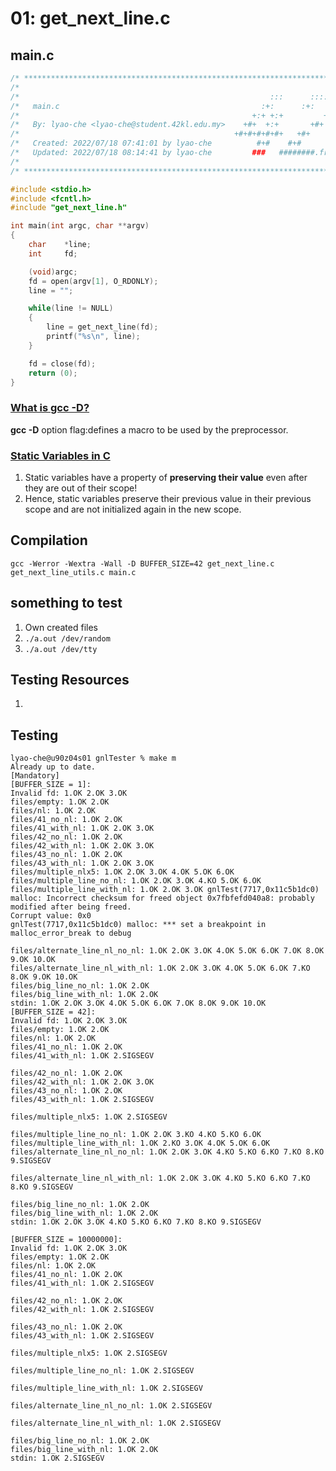 # 01: get_next_line.c

## main.c

```c
/* ************************************************************************** */
/*                                                                            */
/*                                                        :::      ::::::::   */
/*   main.c                                             :+:      :+:    :+:   */
/*                                                    +:+ +:+         +:+     */
/*   By: lyao-che <lyao-che@student.42kl.edu.my>    +#+  +:+       +#+        */
/*                                                +#+#+#+#+#+   +#+           */
/*   Created: 2022/07/18 07:41:01 by lyao-che          #+#    #+#             */
/*   Updated: 2022/07/18 08:14:41 by lyao-che         ###   ########.fr       */
/*                                                                            */
/* ************************************************************************** */

#include <stdio.h>
#include <fcntl.h>
#include "get_next_line.h"

int main(int argc, char **argv)
{
	char	*line;
	int		fd;

	(void)argc;
	fd = open(argv[1], O_RDONLY);
	line = "";

	while(line != NULL)
	{
		line = get_next_line(fd);
		printf("%s\n", line);
	}

	fd = close(fd);
	return (0);
}
```

### [What is gcc -D?](https://www.rapidtables.com/code/linux/gcc/gcc-d.html)

**gcc -D** option flag:defines a macro to be used by the preprocessor. 


###  [Static Variables in C](https://www.geeksforgeeks.org/static-variables-in-c/)

1. Static variables have a property of **preserving their value** even after they are out of their scope!
2. Hence, static variables preserve their previous value in their previous scope and are not initialized again in the new scope.  


## Compilation

```
gcc -Werror -Wextra -Wall -D BUFFER_SIZE=42 get_next_line.c get_next_line_utils.c main.c
```

## something to test

1. Own created files
2. ```./a.out /dev/random```
3. ```./a.out /dev/tty```


## Testing Resources
1. []()

## Testing 

```
lyao-che@u90z04s01 gnlTester % make m
Already up to date.
[Mandatory]
[BUFFER_SIZE = 1]:
Invalid fd: 1.OK 2.OK 3.OK
files/empty: 1.OK 2.OK
files/nl: 1.OK 2.OK
files/41_no_nl: 1.OK 2.OK
files/41_with_nl: 1.OK 2.OK 3.OK
files/42_no_nl: 1.OK 2.OK
files/42_with_nl: 1.OK 2.OK 3.OK
files/43_no_nl: 1.OK 2.OK
files/43_with_nl: 1.OK 2.OK 3.OK
files/multiple_nlx5: 1.OK 2.OK 3.OK 4.OK 5.OK 6.OK
files/multiple_line_no_nl: 1.OK 2.OK 3.OK 4.KO 5.OK 6.OK
files/multiple_line_with_nl: 1.OK 2.OK 3.OK gnlTest(7717,0x11c5b1dc0) malloc: Incorrect checksum for freed object 0x7fbfefd040a8: probably modified after being freed.
Corrupt value: 0x0
gnlTest(7717,0x11c5b1dc0) malloc: *** set a breakpoint in malloc_error_break to debug

files/alternate_line_nl_no_nl: 1.OK 2.OK 3.OK 4.OK 5.OK 6.OK 7.OK 8.OK 9.OK 10.OK
files/alternate_line_nl_with_nl: 1.OK 2.OK 3.OK 4.OK 5.OK 6.OK 7.KO 8.OK 9.OK 10.OK
files/big_line_no_nl: 1.OK 2.OK
files/big_line_with_nl: 1.OK 2.OK
stdin: 1.OK 2.OK 3.OK 4.OK 5.OK 6.OK 7.OK 8.OK 9.OK 10.OK
[BUFFER_SIZE = 42]:
Invalid fd: 1.OK 2.OK 3.OK
files/empty: 1.OK 2.OK
files/nl: 1.OK 2.OK
files/41_no_nl: 1.OK 2.OK
files/41_with_nl: 1.OK 2.SIGSEGV

files/42_no_nl: 1.OK 2.OK
files/42_with_nl: 1.OK 2.OK 3.OK
files/43_no_nl: 1.OK 2.OK
files/43_with_nl: 1.OK 2.SIGSEGV

files/multiple_nlx5: 1.OK 2.SIGSEGV

files/multiple_line_no_nl: 1.OK 2.OK 3.KO 4.KO 5.KO 6.OK
files/multiple_line_with_nl: 1.OK 2.KO 3.OK 4.OK 5.OK 6.OK
files/alternate_line_nl_no_nl: 1.OK 2.OK 3.OK 4.KO 5.KO 6.KO 7.KO 8.KO 9.SIGSEGV

files/alternate_line_nl_with_nl: 1.OK 2.OK 3.OK 4.KO 5.KO 6.KO 7.KO 8.KO 9.SIGSEGV

files/big_line_no_nl: 1.OK 2.OK
files/big_line_with_nl: 1.OK 2.OK
stdin: 1.OK 2.OK 3.OK 4.KO 5.KO 6.KO 7.KO 8.KO 9.SIGSEGV

[BUFFER_SIZE = 10000000]:
Invalid fd: 1.OK 2.OK 3.OK
files/empty: 1.OK 2.OK
files/nl: 1.OK 2.OK
files/41_no_nl: 1.OK 2.OK
files/41_with_nl: 1.OK 2.SIGSEGV

files/42_no_nl: 1.OK 2.OK
files/42_with_nl: 1.OK 2.SIGSEGV

files/43_no_nl: 1.OK 2.OK
files/43_with_nl: 1.OK 2.SIGSEGV

files/multiple_nlx5: 1.OK 2.SIGSEGV

files/multiple_line_no_nl: 1.OK 2.SIGSEGV

files/multiple_line_with_nl: 1.OK 2.SIGSEGV

files/alternate_line_nl_no_nl: 1.OK 2.SIGSEGV

files/alternate_line_nl_with_nl: 1.OK 2.SIGSEGV

files/big_line_no_nl: 1.OK 2.OK
files/big_line_with_nl: 1.OK 2.OK
stdin: 1.OK 2.SIGSEGV
```
